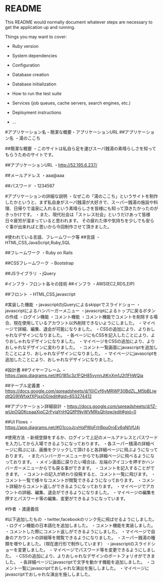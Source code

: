 # README

This README would normally document whatever steps are necessary to get the
application up and running.

Things you may want to cover:

* Ruby version

* System dependencies

* Configuration

* Database creation

* Database initialization

* How to run the test suite

* Services (job queues, cache servers, search engines, etc.)

* Deployment instructions

* ...

#アプリケーション名・簡潔な概要・アプリケーションURL
##アプリケーション名
・湯のここち

##簡潔な概要
・このサイトは私自ら足を運びスーパ銭湯の素晴らしさを知ってもらうためのサイトです。

##アプリケーションURL
・http://52.195.6.237/

##メールアドレス
・aaa@aaa

##パスワード
・1234567


#アプリケーションの詳細な説明
・なぜこの「湯のここち」というサイトを制作したかというと、まず私自身がスーパ銭湯が大好きで、スーパー銭湯の施設や料理、日帰りで温泉に入れるという素晴らしさを皆様にも知って頂きたかったのがきっかけです。
・また、現代社会は「ストレス社会」というだけあって皆様日々疲労が溜まっていると思われます。
その疲れた体や気持ちを少しでも安らぐ事が出来ればと思いから今回制作させて頂きました。

#使われている言語、フレームワーク等
##言語
・HTML,CSS,JavaScript,Ruby,SQL

##フレームワーク
・Ruby on Rails

##CSSフレームワーク
・Bootstrap

##JSライブラリ
・jQuery


#インフラ・フロント各々の技術
##インフラ
・AWS(EC2,RDS,EIP)

##フロント
・HTML,CSS,javascript


#実装した機能
・javascriptのjQueryによるskipprでスライドショー
・javascriptによるハンバーガーメニュー
・javascriptによるトップに戻るボタンの作成
・ログイン機能
・コメント機能
・コメント機能でコメントを削除する場合、現在使用しているアカウント以外削除できないようにしました。
・マイページで詳細、編集、退会が可能になりました。
・CSSの追加により、よりおしゃれなデザインになりました。
・各ページにもCSSを記入したことにより、よりおしゃれなデザインになりました。
・マイページをCSSの追加により、よりおしゃれなデザインに変わりました。
・コメント一覧画面にjavascriptを追加したことにより、おしゃれなデザインになりました。
・マイページにjavascriptを追加したことにより、おしゃれなデザインになりました。


#設計書
##ワイヤーフレーム
・https://app.diagrams.net/#G185c3z1FQH85vynnJtKnXm1J2t1FhWQja

##テーブル定義書
・https://docs.google.com/spreadsheets/d/10iCvf6yMRWP30BdZL_M5bBLjwdtQG9IWfxkfXPjxsO0/edit#gid=653274412

##アプリケーション詳細設計
・https://docs.google.com/spreadsheets/d/1Z-wUpOQ0KcpaaXjqC2rFyjaYnHQQfPlNyWVMRsQhIqw/edit#gid=0

##UI Flows
・https://app.diagrams.net/#G1ccoJcyHqPWoFrlrBpu0roEv6qNIVfJ4j


#使用方法
・新規登録をするか、ログインで上記のメールアドレスとパスワードを入力してから入場できるようになっております。
・各スーパー銭湯の詳細ページに飛ぶには、画像をクリックして頂けると各詳細ページに飛ぶようになっております。
・またハンバーガーメニューからでも詳細ページに飛べるようになっております。
・メイン画面に戻りたい場合は、左端のアイコンを押すかハンバーガーメニューからでも戻る事ができます。
・コメントを記入することができます。
・コメントの記入が終わり投稿すると、コメント一覧に飛びます。
・コメント一覧で様々なコメントが閲覧できるようになっております。
・コメント詳細からコメント返しができるようになっております。
・マイページでアカウントの詳細、編集、退会ができるようになりました。
・マイページの編集を押すとパスワード等の編集、変更ができるようになっています。


#作者
・渡邊義信


#以下追加したもの
・twitter,facebookのリンク先に飛ばせるようにしました。
・ログイン機能の日本語化を追加しました。
・コメント機能を実装しました。
・コメントした際にコメント返しができるようにしました。
・マイページで自身のアカウントの詳細等を閲覧できるようになりました。
・スーパー銭湯の種類を増やしました。（現在進行形で制作しています）
・javascriptのスライドショーを変更しました。
・マイページでパスワード等を変更できるようにしました。
・CSSの追加により、よりおしゃれなデザインのポートフォリオができました。
・各詳細ページにjavascriptで文字を動かす機能を追加しました。
・コメント一覧にjavascriptでおしゃれな演出を施ししました。
・マイページにjavascriptでおしゃれな演出を施ししました。



